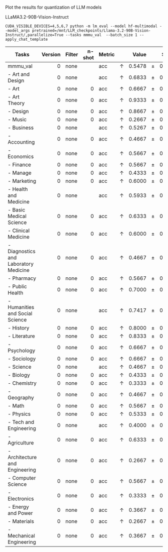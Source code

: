 Plot the results for quantization of LLM models

LLaMA3.2-90B-Vision-Instruct
```
CUDA_VISIBLE_DEVICES=4,5,6,7 python -m lm_eval --model hf-multimodal --model_args pretrained=/mnt/LLM_checkpoints/Llama-3.2-90B-Vision-Instruct/,parallelize=True --tasks mmmu_val  --batch_size 1 --apply_chat_template
```
|                 Tasks                 |Version|Filter|n-shot|Metric|   |Value |   |Stderr|
|---------------------------------------|------:|------|-----:|------|---|-----:|---|-----:|
|mmmu_val                               |      0|none  |      |acc   |↑  |0.5478|±  |0.0158|
| - Art and Design                      |      0|none  |      |acc   |↑  |0.6833|±  |0.0358|
|  - Art                                |      0|none  |     0|acc   |↑  |0.6667|±  |0.0875|
|  - Art Theory                         |      0|none  |     0|acc   |↑  |0.9333|±  |0.0463|
|  - Design                             |      0|none  |     0|acc   |↑  |0.8667|±  |0.0631|
|  - Music                              |      0|none  |     0|acc   |↑  |0.2667|±  |0.0821|
| - Business                            |      0|none  |      |acc   |↑  |0.5267|±  |0.0411|
|  - Accounting                         |      0|none  |     0|acc   |↑  |0.4667|±  |0.0926|
|  - Economics                          |      0|none  |     0|acc   |↑  |0.5667|±  |0.0920|
|  - Finance                            |      0|none  |     0|acc   |↑  |0.5667|±  |0.0920|
|  - Manage                             |      0|none  |     0|acc   |↑  |0.4333|±  |0.0920|
|  - Marketing                          |      0|none  |     0|acc   |↑  |0.6000|±  |0.0910|
| - Health and Medicine                 |      0|none  |      |acc   |↑  |0.5933|±  |0.0403|
|  - Basic Medical Science              |      0|none  |     0|acc   |↑  |0.6333|±  |0.0895|
|  - Clinical Medicine                  |      0|none  |     0|acc   |↑  |0.6000|±  |0.0910|
|  - Diagnostics and Laboratory Medicine|      0|none  |     0|acc   |↑  |0.4667|±  |0.0926|
|  - Pharmacy                           |      0|none  |     0|acc   |↑  |0.5667|±  |0.0920|
|  - Public Health                      |      0|none  |     0|acc   |↑  |0.7000|±  |0.0851|
| - Humanities and Social Science       |      0|none  |      |acc   |↑  |0.7417|±  |0.0400|
|  - History                            |      0|none  |     0|acc   |↑  |0.8000|±  |0.0743|
|  - Literature                         |      0|none  |     0|acc   |↑  |0.8333|±  |0.0692|
|  - Psychology                         |      0|none  |     0|acc   |↑  |0.6667|±  |0.0875|
|  - Sociology                          |      0|none  |     0|acc   |↑  |0.6667|±  |0.0875|
| - Science                             |      0|none  |      |acc   |↑  |0.4667|±  |0.0409|
|  - Biology                            |      0|none  |     0|acc   |↑  |0.4333|±  |0.0920|
|  - Chemistry                          |      0|none  |     0|acc   |↑  |0.3333|±  |0.0875|
|  - Geography                          |      0|none  |     0|acc   |↑  |0.4667|±  |0.0926|
|  - Math                               |      0|none  |     0|acc   |↑  |0.5667|±  |0.0920|
|  - Physics                            |      0|none  |     0|acc   |↑  |0.5333|±  |0.0926|
| - Tech and Engineering                |      0|none  |      |acc   |↑  |0.4000|±  |0.0331|
|  - Agriculture                        |      0|none  |     0|acc   |↑  |0.6333|±  |0.0895|
|  - Architecture and Engineering       |      0|none  |     0|acc   |↑  |0.2667|±  |0.0821|
|  - Computer Science                   |      0|none  |     0|acc   |↑  |0.5667|±  |0.0920|
|  - Electronics                        |      0|none  |     0|acc   |↑  |0.3333|±  |0.0875|
|  - Energy and Power                   |      0|none  |     0|acc   |↑  |0.3667|±  |0.0895|
|  - Materials                          |      0|none  |     0|acc   |↑  |0.2667|±  |0.0821|
|  - Mechanical Engineering             |      0|none  |     0|acc   |↑  |0.3667|±  |0.0895|
